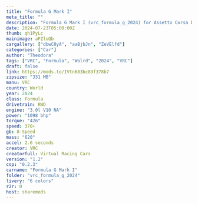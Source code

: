 ```yaml
---
title: "Formula G Mark I"
meta_title: ""
description: "Formula G Mark I (vrc_formula_g_2024) for Assetto Corsa by VRC"
date: 2024-07-23T05:00:00Z
thumb: qh1PyLc
mainimage: aFZluQb
cargallery: ["dbwC0yA", "aaBjbJn", "ZeVElfd"]
categories: ["Car"]
author: "Theodora"
tags: ["VRC", "Formula", "Wolrd", "2024", "VRC"]
draft: false
link: https://mods.to/IVtn683bc89f378b7
zipsize: "331 MB"
manu: VRC
country: World
year: 2024
class: Formula
drivetrain: RWD
engine: "3.0l V10 NA"
power: "1098 bhp"
torque: "426"
speed: 370+
gb: 8-Speed
mass: "620"
accel: 2.6 seconds
creator: VRC
creatorfull: Virtual Racing Cars
version: "1.2"
csp: "0.2.3"
carname: "Formula G Mark I"
folder: "vrc_formula_g_2024"
livery: "6 colors"
r2r: 0
host: sharemods
---
```

